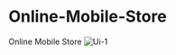 # Online-Mobile-Store
Online Mobile Store
![Ui-1](https://user-images.githubusercontent.com/87580847/210729974-647c84d4-5798-47bc-8ae5-7b5b6e1d4cc1.png)
